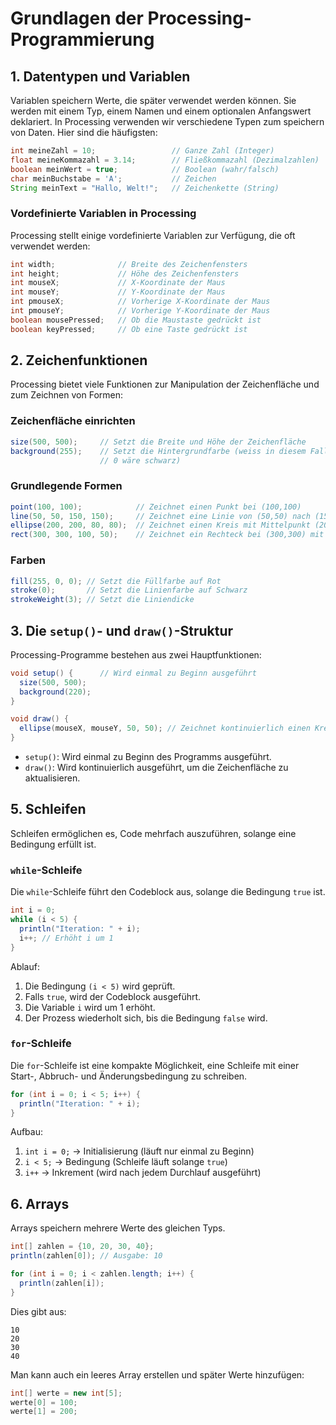 # Grundlagen der Processing-Programmierung

## 1. Datentypen und Variablen
Variablen speichern Werte, die später verwendet werden können. Sie werden mit einem Typ, einem Namen und einem optionalen Anfangswert deklariert.
In Processing verwenden wir verschiedene Typen zum speichern von Daten. Hier sind die häufigsten:

```java
int meineZahl = 10;                 // Ganze Zahl (Integer)
float meineKommazahl = 3.14;        // Fließkommazahl (Dezimalzahlen)
boolean meinWert = true;            // Boolean (wahr/falsch)
char meinBuchstabe = 'A';           // Zeichen
String meinText = "Hallo, Welt!";   // Zeichenkette (String)
```

### Vordefinierte Variablen in Processing
Processing stellt einige vordefinierte Variablen zur Verfügung, die oft verwendet werden:

```java
int width;              // Breite des Zeichenfensters
int height;             // Höhe des Zeichenfensters
int mouseX;             // X-Koordinate der Maus
int mouseY;             // Y-Koordinate der Maus
int pmouseX;            // Vorherige X-Koordinate der Maus
int pmouseY;            // Vorherige Y-Koordinate der Maus
boolean mousePressed;   // Ob die Maustaste gedrückt ist
boolean keyPressed;     // Ob eine Taste gedrückt ist
```

## 2. Zeichenfunktionen
Processing bietet viele Funktionen zur Manipulation der Zeichenfläche und zum Zeichnen von Formen:

### Zeichenfläche einrichten
```java
size(500, 500);     // Setzt die Breite und Höhe der Zeichenfläche
background(255);    // Setzt die Hintergrundfarbe (weiss in diesem Fall,
                    // 0 wäre schwarz)
```

### Grundlegende Formen
```java
point(100, 100);            // Zeichnet einen Punkt bei (100,100)
line(50, 50, 150, 150);     // Zeichnet eine Linie von (50,50) nach (150,150)
ellipse(200, 200, 80, 80);  // Zeichnet einen Kreis mit Mittelpunkt (200,200) und Breite/Höhe von 80
rect(300, 300, 100, 50);    // Zeichnet ein Rechteck bei (300,300) mit Breite 100 und Höhe 50
```

### Farben
```java
fill(255, 0, 0); // Setzt die Füllfarbe auf Rot
stroke(0);       // Setzt die Linienfarbe auf Schwarz
strokeWeight(3); // Setzt die Liniendicke
```

## 3. Die `setup()`- und `draw()`-Struktur
Processing-Programme bestehen aus zwei Hauptfunktionen:

```java
void setup() {      // Wird einmal zu Beginn ausgeführt
  size(500, 500);
  background(220);
}

void draw() {
  ellipse(mouseX, mouseY, 50, 50); // Zeichnet kontinuierlich einen Kreis an der Mausposition
}
```
- `setup()`: Wird einmal zu Beginn des Programms ausgeführt.
- `draw()`: Wird kontinuierlich ausgeführt, um die Zeichenfläche zu aktualisieren.

## 5. Schleifen
Schleifen ermöglichen es, Code mehrfach auszuführen, solange eine Bedingung erfüllt ist.

### `while`-Schleife
Die `while`-Schleife führt den Codeblock aus, solange die Bedingung `true` ist.
```java
int i = 0;
while (i < 5) {
  println("Iteration: " + i);
  i++; // Erhöht i um 1
}
```
Ablauf:
1. Die Bedingung `(i < 5)` wird geprüft.
2. Falls `true`, wird der Codeblock ausgeführt.
3. Die Variable `i` wird um 1 erhöht.
4. Der Prozess wiederholt sich, bis die Bedingung `false` wird.


### `for`-Schleife
Die `for`-Schleife ist eine kompakte Möglichkeit, eine Schleife mit einer Start-, Abbruch- und Änderungsbedingung zu schreiben.
```java
for (int i = 0; i < 5; i++) {
  println("Iteration: " + i);
}
```
Aufbau:
1. `int i = 0;` → Initialisierung (läuft nur einmal zu Beginn)
2. `i < 5;` → Bedingung (Schleife läuft solange `true`)
3. `i++` → Inkrement (wird nach jedem Durchlauf ausgeführt)


## 6. Arrays
Arrays speichern mehrere Werte des gleichen Typs.

```java
int[] zahlen = {10, 20, 30, 40};
println(zahlen[0]); // Ausgabe: 10

for (int i = 0; i < zahlen.length; i++) {
  println(zahlen[i]);
}
```

Dies gibt aus:
```
10
20
30
40
```

Man kann auch ein leeres Array erstellen und später Werte hinzufügen:
```java
int[] werte = new int[5];
werte[0] = 100;
werte[1] = 200;
```